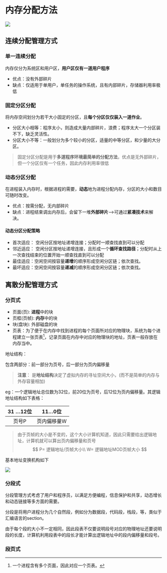 # 内存分配方法

![](https://skywalkerch-1303839378.cos.ap-nanjing.myqcloud.com/mypicbed202307021002502.png)

## 连续分配管理方式

### 单一连续分配

内存仅分为系统区和用户区，**用户区仅有一道用户程序**

- 优点：没有外部碎片
- 缺点：仅适用于单用户，单任务的操作系统，且有内部碎片，存储器利用率极低

### 固定分区分配

将内存空间划分为若干大小固定的分区，且**每个分区仅仅装入一道作业**。

- 分区大小相等：程序太小，则造成大量内部碎片，浪费；程序太大一个分区装不下，缺乏灵活性。
- 分区大小不等：一般划分为多个较小的分区，适量的中等分区，和少量的大分区。

>固定分区分配是用于**多道程序环境最简单的分配方法**，优点是无外部碎片，但一个分区仅有一个任务，因此内存利用率很低

### 动态分区分配

在进程装入内存时，根据进程的需要，**动态**地为进程分配内存，分区的大小和数目可随时改变。

- 优点：按需分配，无内部碎片
- 缺点：进程结束调出内存后，会留下一堆**外部碎片**–>可通过**紧凑技术**来解决。

#### 动态分区分配策略

- 首次适应： 空闲分区按地址递增连接；分配时一顺查找直到可以分配
- 邻近适应： 空闲分区按地址递增连接，且形成一个**循环查找路径**；分配时从上一次查找结束的位置开始一顺查找直到可以分配
- 最佳适应：空闲空间按容量**递增**的顺序形成空闲分区链；依次查找。
- 最坏适应：空闲空间按容量**递减**的顺序形成空闲分区链；依次查找。

## 离散分配管理方式

### 分页式

- 页面(页): **进程**中的块
- 页框(页帧): **内存**中的块
- 块(盘块): 外部磁盘的块
- 页表：为了便于在内存中找到进程的每个页面所对应的物理块，系统为每个进程建立一张页表[^1]，记录页面在内存中对应的物理块的地址，页表一般存放在内存当中。

地址结构：

包含两部分：前一部分为页号，后一部分为页内偏移量

> **注意**： 是**地址结构**决定了虚拟内存的寻址空间大小，(而不是简单的内存与外存容量相加)

eg：一个逻辑地址总位数为32位，前20位为页号，后12位为页内偏移量。其逻辑地址结构如下表格：

| 31 …12位 |   11…0位    |
| :------: | :---------: |
|  页号P   | 页内偏移量W |

> 由于页帧的大小是不变的，这个大小计算机知道，因此只需要给出逻辑地址，计算机就可以算出页内偏移量和页号
> $$
> P= 逻辑地址/页帧大小\\
> W= 逻辑地址MOD页帧大小
> $$
> 

基本地址变换机构如下

![](https://skywalkerch-1303839378.cos.ap-nanjing.myqcloud.com/mypicbed202307021039454.png)

### 分段式

分段管理方式考虑了用户和程序员，以满足方便编程，信息保护和共享，动态增长和动态链接等多方面的需要。

分段是将用户进程分为几个自然段，例如分为数据段，代码段，栈段，等，类似于汇编语言的section。

由于每个段的大小不一定相同，因此段表不仅要说明段号对应的物理地址还要说明段的长度，计算机利用段表中的段长才能计算出逻辑地址中的段内偏移量和段号。

### 段页式

[^1]: 一个进程含有多个页面，因此对应一个页表。
